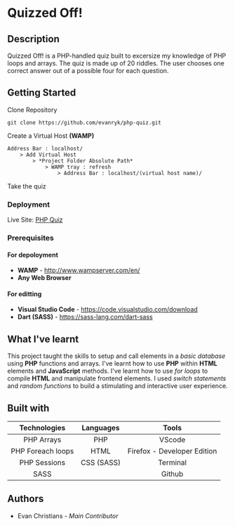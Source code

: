 # Quizzed Off!
## Description

Quizzed Off! is a PHP-handled quiz built to excersize my knowledge of PHP loops and arrays. The quiz is made up of 20 riddles. The user chooses
one correct answer out of a possible four for each question.

## Getting Started

Clone Repository
```
git clone https://github.com/evanryk/php-quiz.git
```
Create a Virtual Host **(WAMP)**
```
Address Bar : localhost/ 
	> Add Virtual Host 
		> *Project Folder Absolute Path* 
			> WAMP tray : refresh
			 	> Address Bar : localhost/(virtual host name)/
```
Take the quiz

### Deployment
Live Site: <a href = "https://evanchristians-php-quiz.herokuapp.com/" target="_blank">PHP Quiz</a> 

### Prerequisites

#### For depoloyment
- **WAMP** - http://www.wampserver.com/en/
- **Any Web Browser** 
#### For editting
- **Visual Studio Code**  - https://code.visualstudio.com/download
- **Dart (SASS)**  - https://sass-lang.com/dart-sass



## What I've learnt
This project taught the skills to setup and call elements in a _basic database_ 
using **PHP** functions and arrays.
I've learnt how to use **PHP** within **HTML** elements and **JavaScript** methods. I've learnt how to use _for loops_ to compile **HTML** and manipulate frontend elements.
I used _switch statements_ and _random functions_ to build a stimulating and interactive
user experience.


## Built with

|**Technologies**|**Languages**|**Tools**|
|:-----------:|:------------:|:------------:|
| PHP Arrays | PHP | VScode
| PHP Foreach loops | HTML | Firefox - Developer Edition
| PHP Sessions |CSS (SASS) | Terminal
| SASS        | | Github


## Authors
- Evan Christians - _Main Contributor_